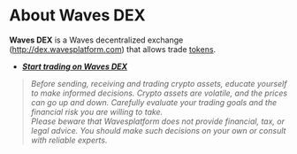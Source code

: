 # About Waves DEX

**Waves DEX** is a Waves decentralized exchange (<http://dex.wavesplatform.com>) that allows trade [tokens](/blockchain/token.md).

* [_**Start trading on Waves DEX**_](start-trading-on-the-waves-dex.md)

> _Before sending, receiving and trading crypto assets, educate yourself to make informed decisions. Crypto assets are volatile, and the prices can go up and down. Carefully evaluate your trading goals and the financial risk you are willing to take.  
> Please beware that Wavesplatform does not provide financial, tax, or legal advice. You should make such decisions on your own or consult with reliable experts_.
